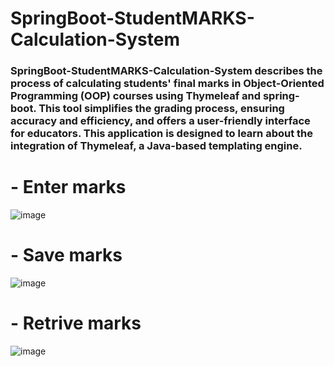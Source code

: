 # SpringBoot-StudentMARKS-Calculation-System

<h3>SpringBoot-StudentMARKS-Calculation-System describes the process of calculating students' final marks in Object-Oriented Programming (OOP) courses using Thymeleaf and spring-boot. This tool simplifies the grading process, ensuring accuracy and efficiency, and offers a user-friendly interface for educators. 
This application is designed to learn about the integration of Thymeleaf, a Java-based templating engine.</h3>

# - Enter marks
![image](https://github.com/ImeshaDilshani/SpringBoot-StudentMARKS-Calculation-System/assets/93858302/f2a4fb41-914a-4c13-9a68-0fa1fc5b15a9)

# - Save marks
![image](https://github.com/ImeshaDilshani/SpringBoot-StudentMARKS-Calculation-System/assets/93858302/10a4a9cc-21cd-4440-9620-27699810a466)

# - Retrive marks
![image](https://github.com/ImeshaDilshani/SpringBoot-StudentMARKS-Calculation-System/assets/93858302/617fad5c-82bb-4bb1-9dc5-f21eddf6c8a7)

